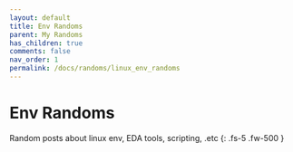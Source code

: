 ```yaml
---
layout: default
title: Env Randoms
parent: My Randoms
has_children: true
comments: false
nav_order: 1
permalink: /docs/randoms/linux_env_randoms
---
```



# Env Randoms
Random posts about linux env, EDA tools, scripting, .etc
{: .fs-5 .fw-500 }

